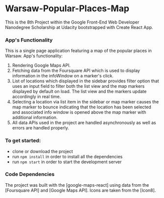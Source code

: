 # Warsaw-Popular-Places-Map
This is the 8th Project within the Google Front-End Web Developer Nanodegree Scholarship at Udacity bootstrapped with Create React App.

### App's Functionality
This is a single page application featuring a map of the popular places in Warsaw. App's functionality:
1. Rendering Google Maps API.  
2. Fetching data from the Foursquare API which is used to display information in the infoWindow on a marker's click.  
3. List of locations which displayed in the sidebar provides filter option that uses an input field to filter both the list view and the map markers displayed by default on load. The list view and the markers update accordingly in real time.  
4. Selecting a location via list item in the sidebar or map marker causes the map marker to bounce indicating that the location has been selected and associated info window is opened above the map marker with additional information.  
5. All data APIs used in the project are handled asynchronously as well as errors are handled properly.  

### To get started:
* clone or download the project
* run `npm install` in order to install all the dependencies
* run `npm start` in order to start the development server

### Code Dependencies
The project was built with the [google-maps-react] using data from the [Foursquare API] and [Google Maps API]. Icons are taken from the [Icon8].
